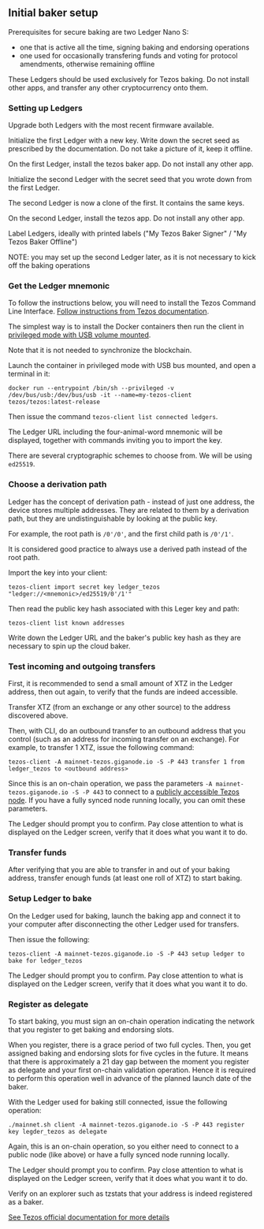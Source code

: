 ## Initial baker setup

Prerequisites for secure baking are two Ledger Nano S:

* one that is active all the time, signing baking and endorsing operations
* one used for occasionally transfering funds and voting for protocol amendments, otherwise remaining offline

These Ledgers should be used exclusively for Tezos baking. Do not install other apps, and transfer any other cryptocurrency onto them.

### Setting up Ledgers

Upgrade both Ledgers with the most recent firmware available.

Initialize the first Ledger with a new key. Write down the secret seed as prescribed by the documentation. Do not take a picture of it, keep it offline.

On the first Ledger, install the tezos baker app. Do not install any other app.

Initialize the second Ledger with the secret seed that you wrote down from the first Ledger.

The second Ledger is now a clone of the first. It contains the same keys.

On the second Ledger, install the tezos app. Do not install any other app.

Label Ledgers, ideally with printed labels ("My Tezos Baker Signer" / "My Tezos Baker Offline")

NOTE: you may set up the second Ledger later, as it is not necessary to kick off the baking operations

### Get the Ledger mnemonic

To follow the instructions below, you will need to install the Tezos Command Line Interface. [Follow instructions from Tezos documentation](https://tezos.gitlab.io/introduction/howtoget.html).

The simplest way is to install the Docker containers then run the client in [privileged mode with USB volume mounted](https://tezos.stackexchange.com/questions/395/has-anyone-got-ledger-working-within-docker).

Note that it is not needed to synchronize the blockchain.

Launch the container in privileged mode with USB bus mounted, and open a terminal in it:

```
docker run --entrypoint /bin/sh --privileged -v /dev/bus/usb:/dev/bus/usb -it --name=my-tezos-client tezos/tezos:latest-release
```

Then issue the command `tezos-client list connected ledgers`.

The Ledger URL including the four-animal-word mnemonic will be displayed, together with commands inviting you to import the key.

There are several cryptographic schemes to choose from. We will be using `ed25519`.

### Choose a derivation path

Ledger has the concept of derivation path - instead of just one address, the device stores multiple addresses. They are related to them by a derivation path, but they are undistinguishable by looking at the public key.

For example, the root path is `/0'/0'`, and the first child path is `/0'/1'`.

It is considered good practice to always use a derived path instead of the root path.

Import the key into your client:

```
tezos-client import secret key ledger_tezos "ledger://<mnemonic>/ed25519/0'/1'"
```

Then read the public key hash associated with this Leger key and path:

```
tezos-client list known addresses
```

Write down the Ledger URL and the baker's public key hash as they are necessary to spin up the cloud baker.

### Test incoming and outgoing transfers

First, it is recommended to send a small amount of XTZ in the Ledger address, then out again, to verify that the funds are indeed accessible.

Transfer XTZ (from an exchange or any other source) to the address discovered above.

Then, with CLI, do an outbound transfer to an outbound address that you control (such as an address for incoming transfer on an exchange). For example, to transfer 1 XTZ, issue the following command:

```
tezos-client -A mainnet-tezos.giganode.io -S -P 443 transfer 1 from ledger_tezos to <outbound address>
```

Since this is an on-chain operation, we pass the parameters `-A mainnet-tezos.giganode.io -S -P 443` to connect to a [publicly accessible Tezos node](https://tezos.giganode.io/). If you have a fully synced node running locally, you can omit these parameters.

The Ledger should prompt you to confirm. Pay close attention to what is displayed on the Ledger screen, verify that it does what you want it to do.

### Transfer funds

After verifying that you are able to transfer in and out of your baking address, transfer enough funds (at least one roll of XTZ) to start baking.

### Setup Ledger to bake

On the Ledger used for baking, launch the baking app and connect it to your computer after disconnecting the other Ledger used for transfers.

Then issue the following:

```
tezos-client -A mainnet-tezos.giganode.io -S -P 443 setup ledger to bake for ledger_tezos
```

The Ledger should prompt you to confirm. Pay close attention to what is displayed on the Ledger screen, verify that it does what you want it to do.

### Register as delegate

To start baking, you must sign an on-chain operation indicating the network that you register to get baking and endorsing slots.

When you register, there is a grace period of two full cycles. Then, you get assigned baking and endorsing slots for five cycles in the future. It means that there is approximately a 21 day gap between the moment you register as delegate and your first on-chain validation operation. Hence it is required to perform this operation well in advance of the planned launch date of the baker.


With the Ledger used for baking still connected, issue the following operation:

```
./mainnet.sh client -A mainnet-tezos.giganode.io -S -P 443 register key legder_tezos as delegate
```

Again, this is an on-chain operation, so you either need to connect to a public node (like above) or have a fully synced node running locally.

The Ledger should prompt you to confirm. Pay close attention to what is displayed on the Ledger screen, verify that it does what you want it to do.

Verify on an explorer such as tzstats that your address is indeed registered as a baker.

[See Tezos official documentation for more details](https://tezos.gitlab.io/introduction/howtorun.html#register-and-check-your-rights)
